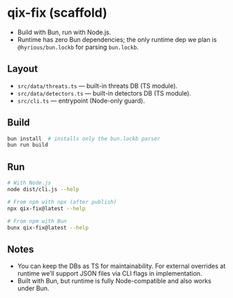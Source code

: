 # qix-fix (scaffold)

- Build with Bun, run with Node.js.
- Runtime has zero Bun dependencies; the only runtime dep we plan is `@hyrious/bun.lockb` for parsing `bun.lockb`.

## Layout
- `src/data/threats.ts` — built-in threats DB (TS module).
- `src/data/detectors.ts` — built-in detectors DB (TS module).
- `src/cli.ts` — entrypoint (Node-only guard).

## Build
```sh
bun install  # installs only the bun.lockb parser
bun run build
```

## Run
```sh
# With Node.js
node dist/cli.js --help

# From npm with npx (after publish)
npx qix-fix@latest --help

# From npm with Bun
bunx qix-fix@latest --help
```

## Notes
- You can keep the DBs as TS for maintainability. For external overrides at runtime we’ll support JSON files via CLI flags in implementation.
- Built with Bun, but runtime is fully Node-compatible and also works under Bun.
